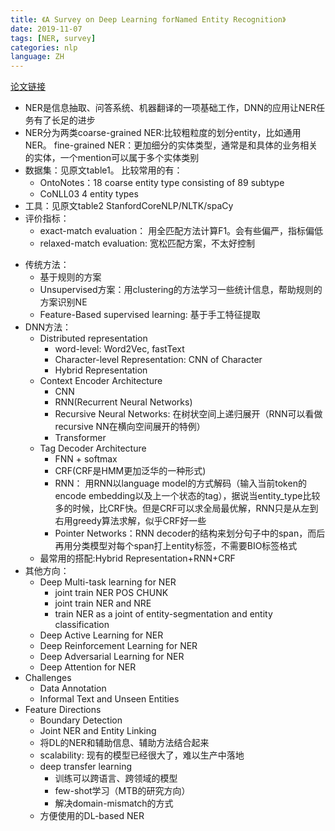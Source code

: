 ```yaml
---
title: 《A Survey on Deep Learning forNamed Entity Recognition》
date: 2019-11-07
tags: [NER, survey]
categories: nlp
language: ZH
---
```


[论文链接](https://arxiv.org/pdf/1812.09449.pdf)
- NER是信息抽取、问答系统、机器翻译的一项基础工作，DNN的应用让NER任务有了长足的进步
- NER分为两类coarse-grained NER:比较粗粒度的划分entity，比如通用NER。 fine-grained NER：更加细分的实体类型，通常是和具体的业务相关的实体，一个mention可以属于多个实体类别
- 数据集：见原文table1。 比较常用的有：
    - OntoNotes：18 coarse entity type consisting of 89 subtype
    - CoNLL03 4 entity types
- 工具：见原文table2 StanfordCoreNLP/NLTK/spaCy
- 评价指标：
    - exact-match evaluation： 用全匹配方法计算F1。会有些偏严，指标偏低
    - relaxed-match evaluation: 宽松匹配方案，不太好控制
<!--more-->
- 传统方法：
    - 基于规则的方案
    - Unsupervised方案：用clustering的方法学习一些统计信息，帮助规则的方案识别NE
    - Feature-Based supervised learning: 基于手工特征提取
- DNN方法：
    - Distributed representation
        - word-level: Word2Vec, fastText
        - Character-level Representation: CNN of Character
        - Hybrid Representation
    - Context Encoder Architecture
        - CNN
        - RNN(Recurrent Neural Networks)
        - Recursive Neural Networks: 在树状空间上递归展开（RNN可以看做recursive NN在横向空间展开的特例）
        - Transformer
    - Tag Decoder Architecture
        - FNN + softmax
        - CRF(CRF是HMM更加泛华的一种形式)
        - RNN： 用RNN以language model的方式解码（输入当前token的encode embedding以及上一个状态的tag），据说当entity_type比较多的时候，比CRF快。但是CRF可以求全局最优解，RNN只是从左到右用greedy算法求解，似乎CRF好一些
        - Pointer Networks：RNN decoder的结构来划分句子中的span，而后再用分类模型对每个span打上entity标签，不需要BIO标签格式
    - 最常用的搭配:Hybrid Representation+RNN+CRF
- 其他方向：
    - Deep Multi-task learning for NER
        - joint train NER POS CHUNK
        - joint train NER and NRE
        - train NER as a joint of entity-segmentation and entity classification
    - Deep Active Learning for NER
    - Deep Reinforcement Learning for NER
    - Deep Adversarial Learning for NER
    - Deep Attention for NER
- Challenges
    - Data Annotation
    - Informal Text and Unseen Entities
- Feature Directions
    - Boundary Detection
    - Joint NER and Entity Linking
    - 将DL的NER和辅助信息、辅助方法结合起来
    - scalability: 现有的模型已经很大了，难以生产中落地
    - deep transfer learning
        - 训练可以跨语言、跨领域的模型
        - few-shot学习（MTB的研究方向）
        - 解决domain-mismatch的方式
    - 方便使用的DL-based NER
